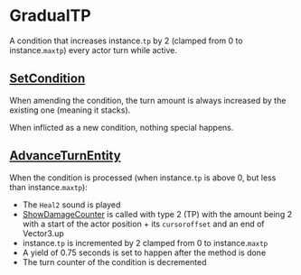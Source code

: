 # GradualTP
A condition that increases instance.`tp` by 2 (clamped from 0 to instance.`maxtp`) every actor turn while active.

## [SetCondition](../Conditions%20methods/SetCondition.md)
When amending the condition, the turn amount is always increased by the existing one (meaning it stacks).

When inflicted as a new condition, nothing special happens.

## [AdvanceTurnEntity](../../Battle%20flow/AdvanceTurnEntity.md)
When the condition is processed (when instance.`tp` is above 0, but less than instance.`maxtp`):

- The `Heal2` sound is played
- [ShowDamageCounter](../../Visual%20rendering/ShowDamageCounter.md) is called with type 2 (TP) with the amount being 2 with a start of the actor position + its `cursoroffset` and an end of Vector3.up
- instance.`tp` is incremented by 2 clamped from 0 to instance.`maxtp`
- A yield of 0.75 seconds is set to happen after the method is done
- The turn counter of the condition is decremented
